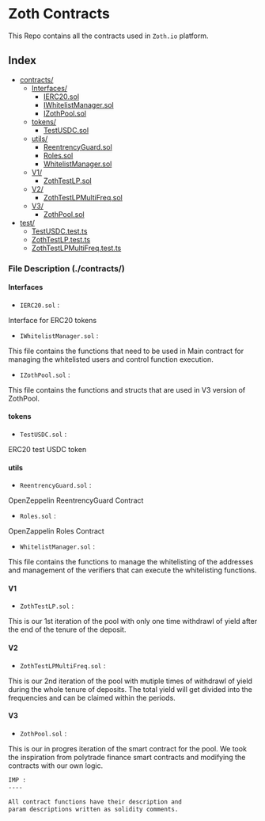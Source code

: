 # Zoth Contracts

This Repo contains all the contracts used in `Zoth.io` platform.

## Index

- [contracts/](./contracts/)
  - [Interfaces/](./contracts/Interfaces/)
    - [IERC20.sol](./contracts/Interfaces/IERC20.sol)
    - [IWhitelistManager.sol](./contracts/Interfaces/IWhitelistManager.sol)
    - [IZothPool.sol](./contracts/Interfaces/IZothPool.sol)
  - [tokens/](./contracts/tokens/)
    - [TestUSDC.sol](./contracts/tokens/TestUSDC.sol)
  - [utils/](./contracts/utils/)
    - [ReentrencyGuard.sol](./contracts/utils/ReentrencyGuard.sol)
    - [Roles.sol](./contracts/utils/Roles.sol)
    - [WhitelistManager.sol](./contracts/utils/WhitelistManager.sol)
  - [V1/](./contracts/V1/)
    - [ZothTestLP.sol](./contracts/V1/ZothTestLP.sol)
  - [V2/](./contracts/V2/)
    - [ZothTestLPMultiFreq.sol](./contracts/V2/ZothTestLPMultiFreq.sol)
  - [V3/](./contracts/V3/)
    - [ZothPool.sol](./contracts/V3/ZothPool.sol)
- [test/](./test/)
  - [TestUSDC.test.ts](./test/TestUSDC.test.ts)
  - [ZothTestLP.test.ts](./test/ZothTestLP.test.ts)
  - [ZothTestLPMultiFreq.test.ts](./test/ZothTestLPMultiFreq.test.ts)

### File Description (./contracts/)

#### Interfaces

- `IERC20.sol` :

Interface for ERC20 tokens

- `IWhitelistManager.sol` :

This file contains the functions that need to be used in Main contract for managing the whitelisted users and control function execution.

- `IZothPool.sol` :

This file contains the functions and structs that are used in V3 version of ZothPool.

#### tokens

- `TestUSDC.sol` :

ERC20 test USDC token

#### utils

- `ReentrencyGuard.sol` :

OpenZeppelin ReentrencyGuard Contract

- `Roles.sol` :

OpenZappelin Roles Contract

- `WhitelistManager.sol` :

This file contains the functions to manage the whitelisting of the addresses and management of the verifiers that can execute the whitelisting functions.

#### V1

- `ZothTestLP.sol` :

This is our 1st iteration of the pool with only one time withdrawl of yield after the end of the tenure of the deposit.

#### V2

- `ZothTestLPMultiFreq.sol` :

This is our 2nd iteration of the pool with mutiple times of withdrawl of yield during the whole tenure of deposits. The total yield will get divided into the frequencies and can be claimed within the periods.

#### V3

- `ZothPool.sol` :

This is our in progres iteration of the smart contract for the pool. We took the inspiration from polytrade finance smart contracts and modifying the contracts with our own logic.

```txt
IMP :
----

All contract functions have their description and
param descriptions written as solidity comments.
```
